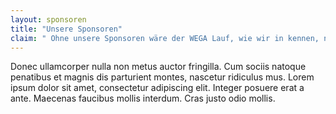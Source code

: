```yaml
---
layout: sponsoren
title: "Unsere Sponsoren"
claim: " Ohne unsere Sponsoren wäre der WEGA Lauf, wie wir in kennen, nicht möglich."
---
```

Donec ullamcorper nulla non metus auctor fringilla. Cum sociis natoque penatibus et magnis dis parturient montes, nascetur ridiculus mus. Lorem ipsum dolor sit amet, consectetur adipiscing elit. Integer posuere erat a ante. Maecenas faucibus mollis interdum. Cras justo odio mollis.
